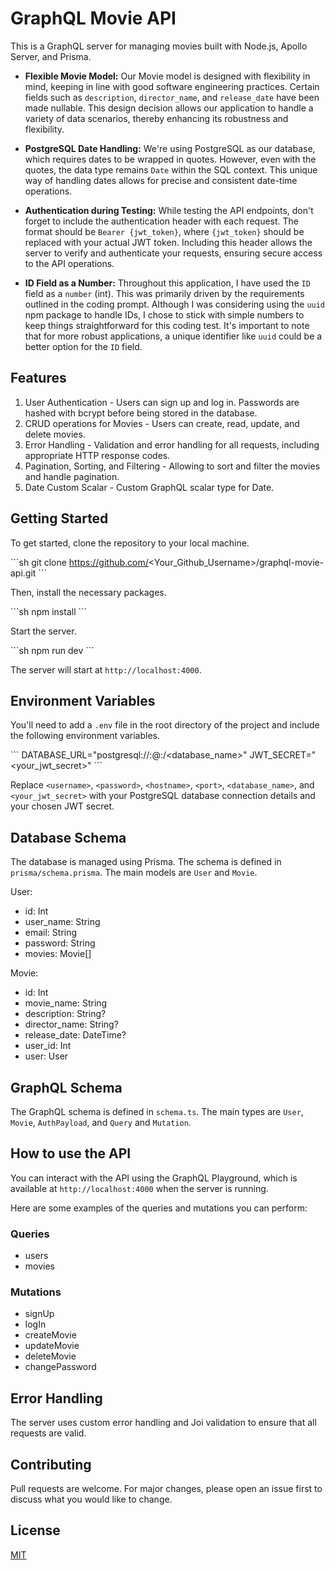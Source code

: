 # GraphQL Movie API

This is a GraphQL server for managing movies built with Node.js, Apollo Server, and Prisma.

- **Flexible Movie Model:** 
  Our Movie model is designed with flexibility in mind, keeping in line with good software engineering practices. Certain fields such as `description`, `director_name`, and `release_date` have been made nullable. This design decision allows our application to handle a variety of data scenarios, thereby enhancing its robustness and flexibility.

- **PostgreSQL Date Handling:** 
  We're using PostgreSQL as our database, which requires dates to be wrapped in quotes. However, even with the quotes, the data type remains `Date` within the SQL context. This unique way of handling dates allows for precise and consistent date-time operations.

- **Authentication during Testing:** 
  While testing the API endpoints, don't forget to include the authentication header with each request. The format should be `Bearer {jwt_token}`, where `{jwt_token}` should be replaced with your actual JWT token. Including this header allows the server to verify and authenticate your requests, ensuring secure access to the API operations.

- **ID Field as a Number:** 
  Throughout this application, I have used the `ID` field as a `number` (int). This was primarily driven by the requirements outlined in the coding prompt. Although I was considering using the `uuid` npm package to handle IDs, I chose to stick with simple numbers to keep things straightforward for this coding test. It's important to note that for more robust applications, a unique identifier like `uuid` could be a better option for the `ID` field.




## Features

1. User Authentication - Users can sign up and log in. Passwords are hashed with bcrypt before being stored in the database.
2. CRUD operations for Movies - Users can create, read, update, and delete movies.
3. Error Handling - Validation and error handling for all requests, including appropriate HTTP response codes.
4. Pagination, Sorting, and Filtering - Allowing to sort and filter the movies and handle pagination.
5. Date Custom Scalar - Custom GraphQL scalar type for Date.

## Getting Started

To get started, clone the repository to your local machine.

\```sh
git clone https://github.com/<Your_Github_Username>/graphql-movie-api.git
\```

Then, install the necessary packages.

\```sh
npm install
\```

Start the server.

\```sh
npm run dev
\```

The server will start at `http://localhost:4000`.

## Environment Variables

You'll need to add a `.env` file in the root directory of the project and include the following environment variables.

\```
DATABASE_URL="postgresql://<username>:<password>@<hostname>:<port>/<database_name>"
JWT_SECRET="<your_jwt_secret>"
\```

Replace `<username>`, `<password>`, `<hostname>`, `<port>`, `<database_name>`, and `<your_jwt_secret>` with your PostgreSQL database connection details and your chosen JWT secret.

## Database Schema

The database is managed using Prisma. The schema is defined in `prisma/schema.prisma`. The main models are `User` and `Movie`.

User:

- id: Int
- user_name: String
- email: String
- password: String
- movies: Movie[]

Movie:

- id: Int
- movie_name: String
- description: String?
- director_name: String?
- release_date: DateTime?
- user_id: Int
- user: User

## GraphQL Schema

The GraphQL schema is defined in `schema.ts`. The main types are `User`, `Movie`, `AuthPayload`, and `Query` and `Mutation`.

## How to use the API

You can interact with the API using the GraphQL Playground, which is available at `http://localhost:4000` when the server is running. 

Here are some examples of the queries and mutations you can perform:

### Queries

- users
- movies

### Mutations

- signUp
- logIn
- createMovie
- updateMovie
- deleteMovie
- changePassword

## Error Handling

The server uses custom error handling and Joi validation to ensure that all requests are valid.

## Contributing

Pull requests are welcome. For major changes, please open an issue first to discuss what you would like to change.

## License

[MIT](https://choosealicense.com/licenses/mit/)
